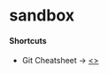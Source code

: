 # sandbox

#### Shortcuts
* Git Cheatsheet -> [<>](https://github.com/andrewAng67/sandbox/blob/working/gitManual.md)

